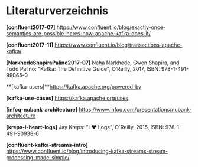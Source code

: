 # Literaturverzeichnis

**[confluent2017-07]** https://www.confluent.io/blog/exactly-once-semantics-are-possible-heres-how-apache-kafka-does-it/

**[confluent2017-11]** https://www.confluent.io/blog/transactions-apache-kafka/

**[NarkhedeShapiraPalino2017-07]** Neha Narkhede, Gwen Shapira, and Todd Palino: "Kafka: The Definitive Guide", O’Reilly, 2017, ISBN: 978-1-491-99065-0

**[kafka-users]**https://kafka.apache.org/powered-by

**[kafka-use-cases]** https://kafka.apache.org/uses

**[infoq-nubank-architecture]** https://www.infoq.com/presentations/nubank-architecture

**[kreps-i-heart-logs]** Jay Kreps: "I ♥ Logs", O´Reilly, 2015, ISBN: 978-1-491-90938-6

**[confluent-kafka-streams-intro]** https://www.confluent.io/blog/introducing-kafka-streams-stream-processing-made-simple/
